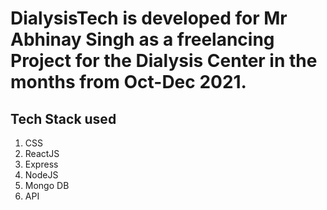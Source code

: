 <h1> DialysisTech is developed for Mr Abhinay Singh as a freelancing Project for the Dialysis Center in the months from Oct-Dec 2021. </h1>
<h2> Tech Stack used </h2>
<ol>
<li> CSS </li>
<li> ReactJS </li>
<li> Express </li>
<li> NodeJS</li>
<li> Mongo DB </li>
<li> API </li>
</ol>

